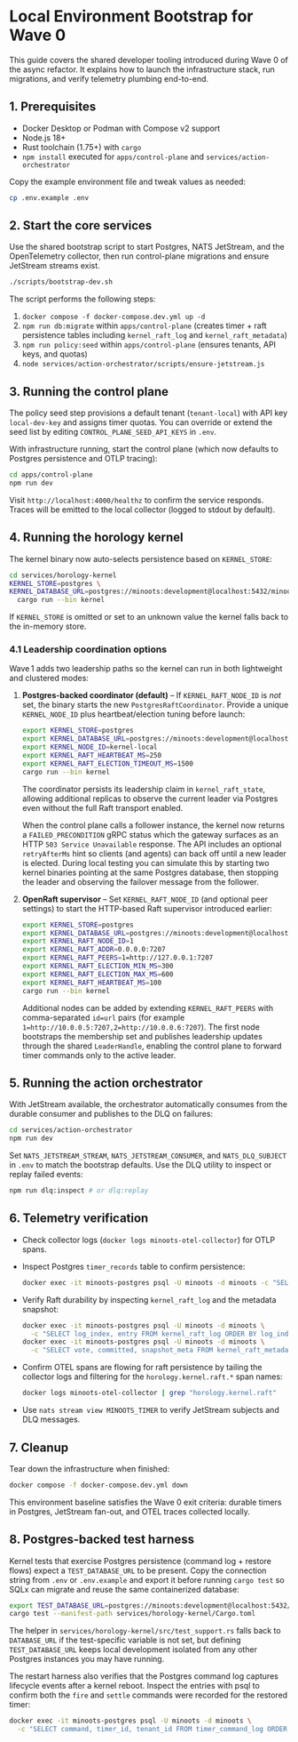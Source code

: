 # Local Environment Bootstrap for Wave 0

This guide covers the shared developer tooling introduced during Wave 0 of the async refactor. It explains how to launch the infrastructure stack, run migrations, and verify telemetry plumbing end-to-end.

## 1. Prerequisites
- Docker Desktop or Podman with Compose v2 support
- Node.js 18+
- Rust toolchain (1.75+) with `cargo`
- `npm install` executed for `apps/control-plane` and `services/action-orchestrator`

Copy the example environment file and tweak values as needed:

```bash
cp .env.example .env
```

## 2. Start the core services
Use the shared bootstrap script to start Postgres, NATS JetStream, and the OpenTelemetry collector, then run control-plane migrations and ensure JetStream streams exist.

```bash
./scripts/bootstrap-dev.sh
```

The script performs the following steps:
1. `docker compose -f docker-compose.dev.yml up -d`
2. `npm run db:migrate` within `apps/control-plane` (creates timer + raft persistence tables including `kernel_raft_log` and `kernel_raft_metadata`)
3. `npm run policy:seed` within `apps/control-plane` (ensures tenants, API keys, and quotas)
4. `node services/action-orchestrator/scripts/ensure-jetstream.js`

## 3. Running the control plane
The policy seed step provisions a default tenant (`tenant-local`) with API key `local-dev-key` and assigns timer quotas. You can override or extend the seed list by editing `CONTROL_PLANE_SEED_API_KEYS` in `.env`.

With infrastructure running, start the control plane (which now defaults to Postgres persistence and OTLP tracing):

```bash
cd apps/control-plane
npm run dev
```

Visit `http://localhost:4000/healthz` to confirm the service responds. Traces will be emitted to the local collector (logged to stdout by default).

## 4. Running the horology kernel
The kernel binary now auto-selects persistence based on `KERNEL_STORE`:

```bash
cd services/horology-kernel
KERNEL_STORE=postgres \
KERNEL_DATABASE_URL=postgres://minoots:development@localhost:5432/minoots \
  cargo run --bin kernel
```

If `KERNEL_STORE` is omitted or set to an unknown value the kernel falls back to the in-memory store.

### 4.1 Leadership coordination options

Wave 1 adds two leadership paths so the kernel can run in both lightweight and clustered modes:

1. **Postgres-backed coordinator (default)** – If `KERNEL_RAFT_NODE_ID` is _not_ set, the binary starts the new
   `PostgresRaftCoordinator`. Provide a unique `KERNEL_NODE_ID` plus heartbeat/election tuning before launch:

   ```bash
   export KERNEL_STORE=postgres
   export KERNEL_DATABASE_URL=postgres://minoots:development@localhost:5432/minoots
   export KERNEL_NODE_ID=kernel-local
   export KERNEL_RAFT_HEARTBEAT_MS=250
   export KERNEL_RAFT_ELECTION_TIMEOUT_MS=1500
   cargo run --bin kernel
   ```

   The coordinator persists its leadership claim in `kernel_raft_state`, allowing additional replicas to observe the current
   leader via Postgres even without the full Raft transport enabled.

   When the control plane calls a follower instance, the kernel now returns a `FAILED_PRECONDITION` gRPC status which the
   gateway surfaces as an HTTP `503 Service Unavailable` response. The API includes an optional `retryAfterMs` hint so clients
   (and agents) can back off until a new leader is elected. During local testing you can simulate this by starting two
   kernel binaries pointing at the same Postgres database, then stopping the leader and observing the failover message from the
   follower.

2. **OpenRaft supervisor** – Set `KERNEL_RAFT_NODE_ID` (and optional peer settings) to start the HTTP-based Raft supervisor
   introduced earlier:

   ```bash
   export KERNEL_STORE=postgres
   export KERNEL_DATABASE_URL=postgres://minoots:development@localhost:5432/minoots
   export KERNEL_RAFT_NODE_ID=1
   export KERNEL_RAFT_ADDR=0.0.0.0:7207
   export KERNEL_RAFT_PEERS=1=http://127.0.0.1:7207
   export KERNEL_RAFT_ELECTION_MIN_MS=300
   export KERNEL_RAFT_ELECTION_MAX_MS=600
   export KERNEL_RAFT_HEARTBEAT_MS=100
   cargo run --bin kernel
   ```

   Additional nodes can be added by extending `KERNEL_RAFT_PEERS` with comma-separated `id=url` pairs
   (for example `1=http://10.0.0.5:7207,2=http://10.0.0.6:7207`). The first node bootstraps the membership set and publishes
   leadership updates through the shared `LeaderHandle`, enabling the control plane to forward timer commands only to the active
   leader.

## 5. Running the action orchestrator
With JetStream available, the orchestrator automatically consumes from the durable consumer and publishes to the DLQ on failures:

```bash
cd services/action-orchestrator
npm run dev
```

Set `NATS_JETSTREAM_STREAM`, `NATS_JETSTREAM_CONSUMER`, and `NATS_DLQ_SUBJECT` in `.env` to match the bootstrap defaults.
Use the DLQ utility to inspect or replay failed events:

```bash
npm run dlq:inspect # or dlq:replay
```

## 6. Telemetry verification
- Check collector logs (`docker logs minoots-otel-collector`) for OTLP spans.
- Inspect Postgres `timer_records` table to confirm persistence:

  ```bash
  docker exec -it minoots-postgres psql -U minoots -d minoots -c "SELECT id, tenant_id, status FROM timer_records;"
  ```
- Verify Raft durability by inspecting `kernel_raft_log` and the metadata snapshot:

  ```bash
  docker exec -it minoots-postgres psql -U minoots -d minoots \
    -c "SELECT log_index, entry FROM kernel_raft_log ORDER BY log_index;"
  docker exec -it minoots-postgres psql -U minoots -d minoots \
    -c "SELECT vote, committed, snapshot_meta FROM kernel_raft_metadata;"
  ```
- Confirm OTEL spans are flowing for raft persistence by tailing the collector logs and
  filtering for the `horology.kernel.raft.*` span names:

  ```bash
  docker logs minoots-otel-collector | grep "horology.kernel.raft"
  ```
- Use `nats stream view MINOOTS_TIMER` to verify JetStream subjects and DLQ messages.

## 7. Cleanup
Tear down the infrastructure when finished:

```bash
docker compose -f docker-compose.dev.yml down
```

This environment baseline satisfies the Wave 0 exit criteria: durable timers in Postgres, JetStream fan-out, and OTEL traces collected locally.

## 8. Postgres-backed test harness

Kernel tests that exercise Postgres persistence (command log + restore flows) expect a `TEST_DATABASE_URL`
to be present. Copy the connection string from `.env` or `.env.example` and export it before running
`cargo test` so SQLx can migrate and reuse the same containerized database:

```bash
export TEST_DATABASE_URL=postgres://minoots:development@localhost:5432/minoots
cargo test --manifest-path services/horology-kernel/Cargo.toml
```

The helper in `services/horology-kernel/src/test_support.rs` falls back to `DATABASE_URL` if the test-specific
variable is not set, but defining `TEST_DATABASE_URL` keeps local development isolated from any other Postgres
instances you may have running.

The restart harness also verifies that the Postgres command log captures lifecycle events after a kernel reboot.
Inspect the entries with psql to confirm both the `fire` and `settle` commands were recorded for the restored timer:

```bash
docker exec -it minoots-postgres psql -U minoots -d minoots \
  -c "SELECT command, timer_id, tenant_id FROM timer_command_log ORDER BY id;"
```
